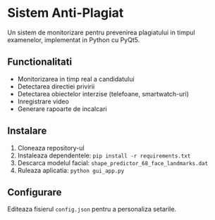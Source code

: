 # Sistem Anti-Plagiat

Un sistem de monitorizare pentru prevenirea plagiatului in timpul examenelor, implementat in Python cu PyQt5.

## Functionalitati

- Monitorizarea in timp real a candidatului
- Detectarea directiei privirii
- Detectarea obiectelor interzise (telefoane, smartwatch-uri)
- Inregistrare video
- Generare rapoarte de incalcari

## Instalare

1. Cloneaza repository-ul
2. Instaleaza dependentele: `pip install -r requirements.txt`
3. Descarca modelul facial: `shape_predictor_68_face_landmarks.dat`
4. Ruleaza aplicatia: `python gui_app.py`

## Configurare

Editeaza fisierul `config.json` pentru a personaliza setarile.